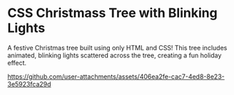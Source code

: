 # CSS Christmass Tree with Blinking Lights
A festive Christmas tree built using only HTML and CSS! This tree includes animated, blinking lights scattered across the tree,
creating a fun holiday effect.


https://github.com/user-attachments/assets/406ea2fe-cac7-4ed8-8e23-3e5923fca29d

